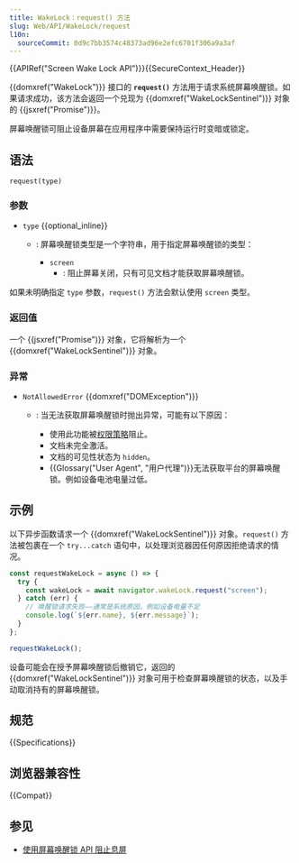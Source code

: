 ```yaml
---
title: WakeLock：request() 方法
slug: Web/API/WakeLock/request
l10n:
  sourceCommit: 0d9c7bb3574c48373ad96e2efc6701f306a9a3af
---
```


{{APIRef("Screen Wake Lock API")}}{{SecureContext_Header}}

{{domxref("WakeLock")}} 接口的 **`request()`** 方法用于请求系统屏幕唤醒锁。如果请求成功，该方法会返回一个兑现为 {{domxref("WakeLockSentinel")}} 对象的 {{jsxref("Promise")}}。

屏幕唤醒锁可阻止设备屏幕在应用程序中需要保持运行时变暗或锁定。

## 语法

```js-nolint
request(type)
```

### 参数

- `type` {{optional_inline}}

  - : 屏幕唤醒锁类型是一个字符串，用于指定屏幕唤醒锁的类型：

    - `screen`
      - : 阻止屏幕关闭，只有可见文档才能获取屏幕唤醒锁。

如果未明确指定 `type` 参数，`request()` 方法会默认使用 `screen` 类型。

### 返回值

一个 {{jsxref("Promise")}} 对象，它将解析为一个 {{domxref("WakeLockSentinel")}} 对象。

### 异常

- `NotAllowedError` {{domxref("DOMException")}}

  - : 当无法获取屏幕唤醒锁时抛出异常，可能有以下原因：

    - 使用此功能被[权限策略](/zh-CN/docs/Web/HTTP/Permissions_Policy)阻止。
    - 文档未完全激活。
    - 文档的可见性状态为 `hidden`。
    - {{Glossary("User Agent", "用户代理")}}无法获取平台的屏幕唤醒锁。例如设备电池电量过低。

## 示例

以下异步函数请求一个 {{domxref("WakeLockSentinel")}} 对象。`request()` 方法被包裹在一个 `try...catch` 语句中，以处理浏览器因任何原因拒绝请求的情况。

```js
const requestWakeLock = async () => {
  try {
    const wakeLock = await navigator.wakeLock.request("screen");
  } catch (err) {
    // 唤醒锁请求失败——通常是系统原因，例如设备电量不足
    console.log(`${err.name}, ${err.message}`);
  }
};

requestWakeLock();
```

设备可能会在授予屏幕唤醒锁后撤销它，返回的 {{domxref("WakeLockSentinel")}} 对象可用于检查屏幕唤醒锁的状态，以及手动取消持有的屏幕唤醒锁。

## 规范

{{Specifications}}

## 浏览器兼容性

{{Compat}}

## 参见

- [使用屏幕唤醒锁 API 阻止息屏](https://developer.chrome.google.cn/docs/capabilities/web-apis/wake-lock/)
